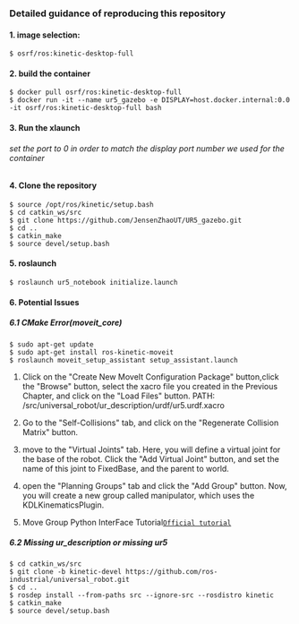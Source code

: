 ### Detailed guidance of reproducing this repository
#### 1. image selection:
 ```
$ osrf/ros:kinetic-desktop-full
 ```
#### 2. build the container
 ```
$ docker pull osrf/ros:kinetic-desktop-full
$ docker run -it --name ur5_gazebo -e DISPLAY=host.docker.internal:0.0 -it osrf/ros:kinetic-desktop-full bash
 ```
#### 3. Run the xlaunch
###### set the port to 0 in order to match the display port number we used for the container
#### 4. Clone the repository
 ```
$ source /opt/ros/kinetic/setup.bash
$ cd catkin_ws/src
$ git clone https://github.com/JensenZhaoUT/UR5_gazebo.git
$ cd ..
$ catkin_make
$ source devel/setup.bash
 ```
#### 5. roslaunch
 ```
$ roslaunch ur5_notebook initialize.launch
 ```
#### 6. Potential Issues
##### 6.1 CMake Error(moveit_core)
 ```
$ sudo apt-get update
$ sudo apt-get install ros-kinetic-moveit
$ roslaunch moveit_setup_assistant setup_assistant.launch
 ```

1. Click on the "Create New MoveIt Configuration Package" button,click the "Browse" button, select the xacro file you created in the Previous Chapter, and click on the "Load Files" button.
PATH: /src/universal_robot/ur_description/urdf/ur5.urdf.xacro

2. Go to the "Self-Collisions" tab, and click on the "Regenerate Collision Matrix" button.

3. move to the "Virtual Joints" tab. Here, you will define a virtual joint for the base of the robot. Click the "Add Virtual Joint" button, and set the name of this joint to FixedBase, and the parent to world.

4. open the "Planning Groups" tab and click the "Add Group" button. Now, you will create a new group called manipulator, which uses the KDLKinematicsPlugin.

3. Move Group Python InterFace Tutorial[`Official tutorial`](http://docs.ros.org/indigo/api/moveit_tutorials/html/doc/pr2_tutorials/planning/scripts/doc/move_group_python_interface_tutorial.html)

##### 6.2 Missing ur_description or missing ur5
 ```
$ cd catkin_ws/src
$ git clone -b kinetic-devel https://github.com/ros-industrial/universal_robot.git
$ cd ..
$ rosdep install --from-paths src --ignore-src --rosdistro kinetic
$ catkin_make
$ source devel/setup.bash
 ```
